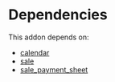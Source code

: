 # Dependencies

This addon depends on:

- [calendar](https://github.com/bringout/oca-ocb-technical)
- [sale](https://github.com/bringout/oca-ocb-sale)
- [sale_payment_sheet](https://github.com/bringout/oca-workflow-process)
